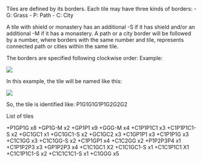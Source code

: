 
Tiles are defined by its borders. Each tile may have three kinds of borders:
    - G: Grass
    - P: Path
    - C: City
    
A tile with shield or monastery has an additional -S if it has shield and/or an additional -M if it has a monastery.
A path or a city border will be followed by a number, where borders with the same number and tile, represents connected path or cities within the same tile.

The borders are specified following clockwise order:
Example:

![](https://github.com/GermanCalderonLeiva/ccconseiller/blob/main/SampleTile.png?raw=true)

In this example, the tile will be named like this:

![](https://github.com/GermanCalderonLeiva/ccconseiller/blob/main/Sample_Tile_Example.png?raw=true)

So, the tile is identified like: P1G1G1G1P1G2G2G2

List of tiles

+P1GP1G x8
+GP1G-M x2
+GP1P1 x9
+GGG-M x4
+C1P1P1C1 x3
+C1P1P1C1-S x2
+GC1GC1 x1
+GC1GC1-S x2
+GC1GC2 x3
+C1GP1P1 x3
+C1P1P1G x3
+C1C1GG x3
+C1C1GG-S x2
+C1P1GP1 x4
+C1C2GG x2
+P1P2P3P4 x1
+C1P1P2P3 x3
+GP1P2P3 x4
+C1C1GC1 X2
+C1C1GC1-S x1
+C1C1P1C1 X1
+C1C1P1C1-S x2
+C1C1C1C1-S x1
+C1GGG  x5
